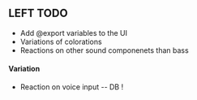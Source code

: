 ## LEFT TODO
- Add @export variables to the UI
- Variations of colorations
- Reactions on other sound componenets than bass

#### Variation
- Reaction on voice input -- DB !
